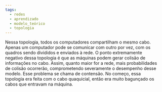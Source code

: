 ```yaml
---
tags:
  - redes
  - aprendizado
  - modelo_teórico
  - topologia
---
```

Nessa topologia, todos os computadores compartilham o mesmo cabo. Apenas um computador pode se comunicar com outro por vez, com os quadros sendo divididos e enviados à rede. O ponto extremamente negativo dessa topologia é que as máquinas podem gerar colisão de informações no cabo. Assim, quanto maior for a rede, mais probabilidades de colisão ocorrerão, comprometendo severamente o desempenho desse modelo. Esse problema se chama de contensão. No começo, essa topologia era feita com o cabo quaquicial, então era muito bagunçado os cabos que entravam na máquina.
